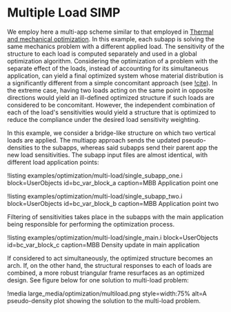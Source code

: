 # Multiple Load SIMP

We employ here a multi-app scheme similar to that employed in
[Thermal and mechanical optimization](topology_optimization/thermomechanical.md).
In this example, each subapp is solving the same mechanics problem with a different applied load.
The sensitivity of the structure to each load is computed separately and used in a
global optimization algorithm. Considering the optimization of a problem with
the separate effect of the loads, instead
of accounting for its simultaneous application, can yield a final optimized system whose
material distribution is a significantly different from a simple concomitant approach
(see [!cite](bendsoe2003topology)). In the extreme case,
having two loads acting on the same point in opposite directions would yield an ill-defined
optimized structure if such loads are considered to be concomitant. However, the independent
combination of each of the load's sensitivities would yield a structure that is optimized to
reduce the compliance under the desired load sensitivity weighting.

In this example, we consider a bridge-like structure on which two vertical loads are applied.
The multiapp approach sends the updated pseudo-densities to the subapps, whereas said subapps
send their parent app the new load sensitivities. The subapp input files are almost identical,
with different load application points:

!listing examples/optimization/multi-load/single_subapp_one.i
         block=UserObjects id=bc_var_block_a
         caption=MBB Application point one

!listing examples/optimization/multi-load/single_subapp_two.i
         block=UserObjects id=bc_var_block_b
         caption=MBB Application point two

Filtering of sensitivities takes place in the subapps with the main application being responsible for
performing the optimization process.

!listing examples/optimization/multi-load/single_main.i
         block=UserObjects id=bc_var_block_c
         caption=MBB Density update in main application


If considered to act simultaneously, the optimized structure becomes an arch. If, on the
other hand, the structural responses to each of loads are combined, a more robust
triangular frame resurfaces as an optimized design. See figure below for one solution to
multi-load problem:

!media large_media/optimization/multiload.png style=width:75%
       alt=A pseudo-density plot showing the solution to the multi-load problem.



